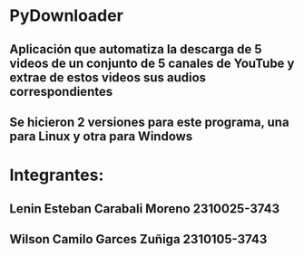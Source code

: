 # PyDownloader
## Aplicación que automatiza la descarga de 5 videos de un conjunto de 5 canales de YouTube y extrae de estos videos sus audios correspondientes
## Se hicieron 2 versiones para este programa, una para Linux y otra para Windows
# Integrantes:
## Lenin Esteban Carabali Moreno 2310025-3743
## Wilson Camilo Garces Zuñiga 2310105-3743
